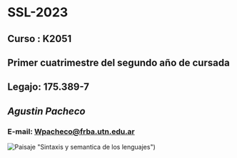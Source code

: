 # SSL-2023
## Curso : **K2051**
## Primer cuatrimestre del segundo año de cursada
## Legajo: **175.389-7**
## ***Agustin Pacheco***
### E-mail: [Wpacheco@frba.utn.edu.ar](mailto:Wpacheco@frba.utn.edu.ar)
![Paisaje](https://www.tuexperto.com/wp-content/uploads/2022/02/25-fondos-de-pantalla-para-pc-de-anime-22-1200x675.jpg) "Sintaxis y semantica de los lenguajes")

